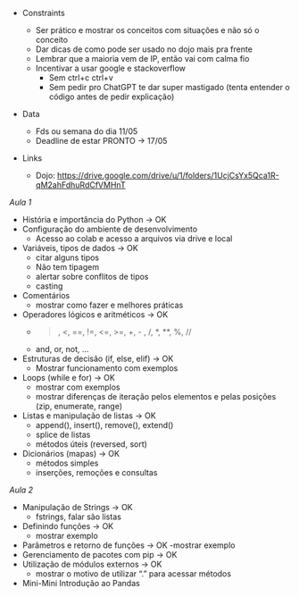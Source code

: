 - Constraints 
    - Ser prático e mostrar os conceitos com situações e não só o conceito
    - Dar dicas de como pode ser usado no dojo mais pra frente
    - Lembrar que a maioria vem de IP, então vai com calma fio
    - Incentivar a usar google e stackoverflow
        - Sem ctrl+c ctrl+v
        - Sem pedir pro ChatGPT te dar super mastigado (tenta entender o código antes de pedir explicação)

- Data 
    - Fds ou semana do dia 11/05
    - Deadline de estar PRONTO -> 17/05

- Links
    - Dojo: https://drive.google.com/drive/u/1/folders/1UcjCsYx5Qca1R-qM2ahFdhuRdCfVMHnT

*Aula 1*

- História e importância do Python -> OK
- Configuração do ambiente de desenvolvimento
	- Acesso ao colab e acesso a arquivos via drive e local
- Variáveis, tipos de dados -> OK
	- citar alguns tipos
	- Não tem tipagem
	- alertar sobre conflitos de tipos
	- casting
- Comentários
	- mostrar como fazer e melhores práticas
- Operadores lógicos e aritméticos -> OK
	- >, <, ==, !=, <=, >=, +, - , /, *, **, %, //
	- and, or, not, …
- Estruturas de decisão (if, else, elif) -> OK
	- Mostrar funcionamento com exemplos
- Loops (while e for) -> OK
	- mostrar com exemplos
	- mostrar diferenças de iteração pelos elementos e pelas posições (zip, enumerate, range)
- Listas e manipulação de listas -> OK
	- append(), insert(), remove(), extend()
	- splice de listas
	- métodos úteis (reversed, sort)
- Dicionários (mapas) -> OK
	- métodos simples
	- inserções, remoções e consultas


*Aula 2*
- Manipulação de Strings -> OK
	- fstrings, falar são listas
- Definindo funções -> OK
	- mostrar exemplo
- Parâmetros e retorno de funções -> OK
	-mostrar exemplo
- Gerenciamento de pacotes com pip -> OK
- Utilização de módulos externos -> OK
	- mostrar o motivo de utilizar “.” para acessar métodos
- Mini-Mini Introdução ao Pandas

